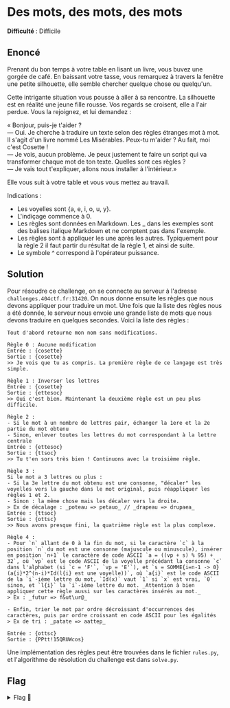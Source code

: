 # Des mots, des mots, des mots

**Difficulté** : Difficile

## Enoncé

Prenant du bon temps à votre table en lisant un livre, vous buvez une gorgée de café. En baissant votre tasse, vous remarquez à travers la fenêtre une petite silhouette, elle semble chercher quelque chose ou quelqu'un.

Cette intrigante situation vous pousse à aller à sa rencontre. La silhouette est en réalité une jeune fille rousse. Vos regards se croisent, elle a l'air perdue. Vous la rejoignez, et lui demandez :

« Bonjour, puis-je t'aider ?   
— Oui. Je cherche à traduire un texte selon des règles étranges mot à mot. Il s'agit d'un livre nommé Les Misérables. Peux-tu m'aider ? Au fait, moi c'est Cosette !   
— Je vois, aucun problème. Je peux justement te faire un script qui va transformer chaque mot de ton texte. Quelles sont ces règles ?   
— Je vais tout t'expliquer, allons nous installer à l'intérieur.»

Elle vous suit à votre table et vous vous mettez au travail.

Indications :   
- Les voyelles sont {a, e, i, o, u, y}.   
- L'indiçage commence à 0.   
- Les règles sont données en Markdown. Les _ dans les exemples sont des balises italique Markdown et ne comptent pas dans l'exemple.   
- Les règles sont à appliquer les une après les autres. Typiquement pour la règle 2 il faut partir du résultat de la règle 1, et ainsi de suite.   
- Le symbole ^ correspond à l'opérateur puissance.

## Solution

Pour résoudre ce challenge, on se connecte au serveur à l'adresse `challenges.404ctf.fr:31420`. On nous donne ensuite les règles que nous devons appliquer pour traduire un mot. Une fois que la liste des règles nous a été donnée, le serveur nous envoie une grande liste de mots que nous devons traduire en quelques secondes. Voici la liste des règles :  

```
Tout d'abord retourne mon nom sans modifications.

Règle 0 : Aucune modification
Entrée : {cosette}
Sortie : {cosette}
>> Je vois que tu as compris. La première règle de ce langage est très simple.

Règle 1 : Inverser les lettres
Entrée : {cosette}
Sortie : {ettesoc}
>> Oui c'est bien. Maintenant la deuxième règle est un peu plus difficile.

Règle 2 :
- Si le mot à un nombre de lettres pair, échanger la 1ere et la 2e partie du mot obtenu
- Sinon, enlever toutes les lettres du mot correspondant à la lettre centrale
Entrée : {ettesoc}
Sortie : {ttsoc}
>> Tu t'en sors très bien ! Continuons avec la troisième règle.

Règle 3 :
Si le mot a 3 lettres ou plus :
- Si la 3e lettre du mot obtenu est une consonne, "décaler" les voyelles vers la gauche dans le mot original, puis réappliquer les règles 1 et 2.
- Sinon : la même chose mais les décaler vers la droite.
> Ex de décalage : _poteau => petauo_ // _drapeau => drupaea_
Entrée : {ttsoc}
Sortie : {ottsc}
>> Nous avons presque fini, la quatrième règle est la plus complexe.

Règle 4 :
- Pour `n` allant de 0 à la fin du mot, si le caractère `c` à la position `n` du mot est une consonne (majuscule ou minuscule), insérer en position `n+1` le caractère de code ASCII `a = ((vp + s) % 95) + 32`, où `vp` est le code ASCII de la voyelle précédant la consonne `c` dans l'alphabet (si `c = 'F'`, `vp = 'E'`), et `s = SOMME{i=n-1 -> 0}(a{i}*2^(n-i)*Id(l{i} est une voyelle))`, où `a{i}` est le code ASCII de la `i`-ième lettre du mot, `Id(x)` vaut `1` si `x` est vrai, `0` sinon, et `l{i}` la `i`-ième lettre du mot. _Attention à bien appliquer cette règle aussi sur les caractères insérés au mot._
> Ex : _futur => f&ut\ur@_

- Enfin, trier le mot par ordre décroissant d'occurrences des caractères, puis par ordre croissant en code ASCII pour les égalités
> Ex de tri : _patate => aattep_

Entrée : {ottsc}
Sortie : {PPtt!15QRUWcos}
```

Une implémentation des règles peut être trouvées dans le fichier `rules.py`, et l'algorithme de résolution du challenge est dans `solve.py`.


## Flag

<details>
<summary> Flag 🚩</summary>

```
404CTF{:T]cdeikm_)W_doprsu_nt_;adei}
```
